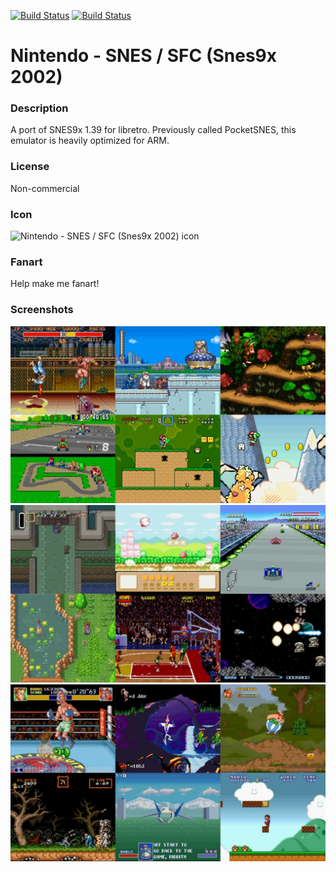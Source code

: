 [![Build Status](https://travis-ci.org/kodi-game/game.libretro.snes9x2002.svg?branch=master)](https://travis-ci.org/kodi-game/game.libretro.snes9x2002)
[![Build Status](https://ci.appveyor.com/api/projects/status/github/kodi-game/game.libretro.snes9x2002?svg=true)](https://ci.appveyor.com/project/kodi-game/game-libretro-snes9x2002)

# Nintendo - SNES / SFC (Snes9x 2002)

### Description

A port of SNES9x 1.39 for libretro. Previously called PocketSNES, this emulator is heavily optimized for ARM.

### License

Non-commercial

### Icon

![Nintendo - SNES / SFC (Snes9x 2002) icon](game.libretro.snes9x2002/resources/icon.png)

### Fanart

Help make me fanart!

### Screenshots

![Nintendo - SNES / SFC (Snes9x 2002) screenshot](game.libretro.snes9x2002/resources/screenshot-01.jpg)
![Nintendo - SNES / SFC (Snes9x 2002) screenshot](game.libretro.snes9x2002/resources/screenshot-02.jpg)
![Nintendo - SNES / SFC (Snes9x 2002) screenshot](game.libretro.snes9x2002/resources/screenshot-03.jpg)
